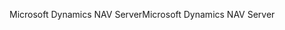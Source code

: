 <span data-ttu-id="48f81-101">Microsoft Dynamics NAV Server</span><span class="sxs-lookup"><span data-stu-id="48f81-101">Microsoft Dynamics NAV Server</span></span>